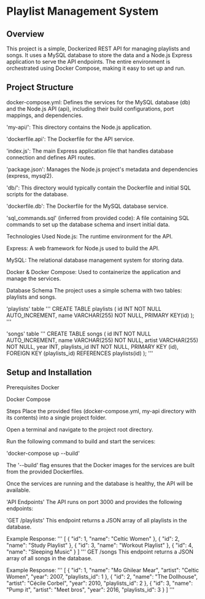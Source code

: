 # Playlist Management System
## Overview
This project is a simple, Dockerized REST API for managing playlists and songs. It uses a MySQL database to store the data and a Node.js Express application to serve the API endpoints. The entire environment is orchestrated using Docker Compose, making it easy to set up and run.

## Project Structure
docker-compose.yml: Defines the services for the MySQL database (db) and the Node.js API (api), including their build configurations, port mappings, and dependencies.

'my-api/': This directory contains the Node.js application.

'dockerfile.api': The Dockerfile for the API service.

'index.js': The main Express application file that handles database connection and defines API routes.

'package.json': Manages the Node.js project's metadata and dependencies (express, mysql2).

'db/': This directory would typically contain the Dockerfile and initial SQL scripts for the database.

'dockerfile.db': The Dockerfile for the MySQL database service.

'sql_commands.sql' (inferred from provided code): A file containing SQL commands to set up the database schema and insert initial data.

Technologies Used
Node.js: The runtime environment for the API.

Express: A web framework for Node.js used to build the API.

MySQL: The relational database management system for storing data.

Docker & Docker Compose: Used to containerize the application and manage the services.

Database Schema
The project uses a simple schema with two tables: playlists and songs.

'playlists' table
'''
CREATE TABLE playlists (
    id INT NOT NULL AUTO_INCREMENT,
    name VARCHAR(255) NOT NULL,
    PRIMARY KEY(id)
);
'''

'songs' table
'''
CREATE TABLE songs (
    id INT NOT NULL AUTO_INCREMENT,
    name VARCHAR(255) NOT NULL,
    artist VARCHAR(255) NOT NULL,
    year INT,
    playlists_id INT NOT NULL,
    PRIMARY KEY (id),
    FOREIGN KEY (playlists_id) REFERENCES playlists(id)
);
'''

## Setup and Installation
Prerequisites
Docker

Docker Compose

Steps
Place the provided files (docker-compose.yml, my-api directory with its contents) into a single project folder.

Open a terminal and navigate to the project root directory.

Run the following command to build and start the services:

'docker-compose up --build'

The '--build' flag ensures that the Docker images for the services are built from the provided Dockerfiles.

Once the services are running and the database is healthy, the API will be available.

'API Endpoints'
The API runs on port 3000 and provides the following endpoints:

'GET /playlists'
This endpoint returns a JSON array of all playlists in the database.

Example Response:
'''
[
  {
    "id": 1,
    "name": "Celtic Women"
  },
  {
    "id": 2,
    "name": "Study Playlist"
  },
  {
    "id": 3,
    "name": "Workout Playlist"
  },
  {
    "id": 4,
    "name": "Sleeping Music"
  }
]
'''
GET /songs
This endpoint returns a JSON array of all songs in the database.

Example Response:
'''
[
  {
    "id": 1,
    "name": "Mo Ghilear Mear",
    "artist": "Celtic Women",
    "year": 2007,
    "playlists_id": 1
  },
  {
    "id": 2,
    "name": "The Dollhouse",
    "artist": "Cécile Corbel",
    "year": 2010,
    "playlists_id": 2
  },
  {
    "id": 3,
    "name": "Pump it",
    "artist": "Meet bros",
    "year": 2016,
    "playlists_id": 3
  }
]
'''
